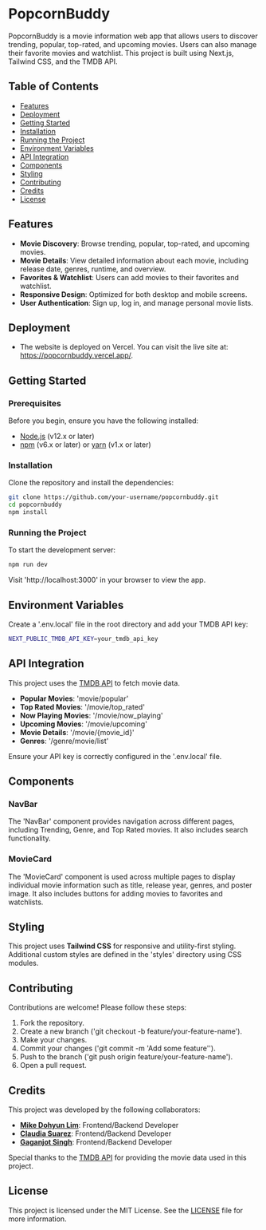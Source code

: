 
# PopcornBuddy

PopcornBuddy is a movie information web app that allows users to discover trending, popular, top-rated, and upcoming movies. Users can also manage their favorite movies and watchlist. This project is built using Next.js, Tailwind CSS, and the TMDB API.

## Table of Contents

- [Features](#features)
- [Deployment](#deployment)
- [Getting Started](#getting-started)
- [Installation](#installation)
- [Running the Project](#running-the-project)
- [Environment Variables](#environment-variables)
- [API Integration](#api-integration)
- [Components](#components)
- [Styling](#styling)
- [Contributing](#contributing)
- [Credits](#credits)
- [License](#license)

## Features

- **Movie Discovery**: Browse trending, popular, top-rated, and upcoming movies.
- **Movie Details**: View detailed information about each movie, including release date, genres, runtime, and overview.
- **Favorites & Watchlist**: Users can add movies to their favorites and watchlist.
- **Responsive Design**: Optimized for both desktop and mobile screens.
- **User Authentication**: Sign up, log in, and manage personal movie lists.

## Deployment
- The website is deployed on Vercel. You can visit the live site at: https://popcornbuddy.vercel.app/.

## Getting Started

### Prerequisites

Before you begin, ensure you have the following installed:

- [Node.js](https://nodejs.org/) (v12.x or later)
- [npm](https://www.npmjs.com/) (v6.x or later) or [yarn](https://yarnpkg.com/) (v1.x or later)

### Installation

Clone the repository and install the dependencies:

```bash
git clone https://github.com/your-username/popcornbuddy.git
cd popcornbuddy
npm install
```

### Running the Project

To start the development server:

```bash
npm run dev
```

Visit 'http://localhost:3000' in your browser to view the app.

## Environment Variables

Create a '.env.local' file in the root directory and add your TMDB API key:

```bash
NEXT_PUBLIC_TMDB_API_KEY=your_tmdb_api_key
```

## API Integration

This project uses the [TMDB API](https://www.themoviedb.org/documentation/api) to fetch movie data. 

- **Popular Movies**: 'movie/popular'
- **Top Rated Movies**: '/movie/top_rated'
- **Now Playing Movies**: '/movie/now_playing'
- **Upcoming Movies**: '/movie/upcoming'
- **Movie Details**: '/movie/{movie_id}'
- **Genres**: '/genre/movie/list'

Ensure your API key is correctly configured in the '.env.local' file.

## Components

### NavBar

The 'NavBar' component provides navigation across different pages, including Trending, Genre, and Top Rated movies. It also includes search functionality.

### MovieCard

The 'MovieCard' component is used across multiple pages to display individual movie information such as title, release year, genres, and poster image. It also includes buttons for adding movies to favorites and watchlists.

## Styling

This project uses **Tailwind CSS** for responsive and utility-first styling. Additional custom styles are defined in the 'styles' directory using CSS modules.

## Contributing

Contributions are welcome! Please follow these steps:

1. Fork the repository.
2. Create a new branch ('git checkout -b feature/your-feature-name').
3. Make your changes.
4. Commit your changes ('git commit -m 'Add some feature'').
5. Push to the branch ('git push origin feature/your-feature-name').
6. Open a pull request.

## Credits

This project was developed by the following collaborators:

- **[Mike Dohyun Lim](https://github.com/mikeylim)**: Frontend/Backend Developer
- **[Claudia Suarez](https://github.com/cSuarez13)**: Frontend/Backend Developer
- **[Gaganjot Singh](https://github.com/GJSI)**: Frontend/Backend Developer

Special thanks to the [TMDB API](https://www.themoviedb.org/documentation/api) for providing the movie data used in this project.

## License

This project is licensed under the MIT License. See the [LICENSE](LICENSE) file for more information.
